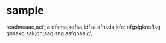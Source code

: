 # sample

readmeaae,aef;'a
dfsma;kdfsa;ldfsa
afnkda;kfa;
nfgslgknsflkg
gnsakg;sak;gn;sag
sng.asfgnas.g\\
